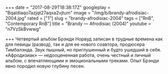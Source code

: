 +++
date = "2017-08-29T18:38:17Z"
googleplay = "Bqaldiaqo7azjqt27aqxa2vjtum"
image = "/img/b/brandy-afrodisiac-2004.jpg"
rated = ["1"]
slug = "brandy-afrodisiac-2004"
tags = ["RnB", "Contemporary RnB"]
title = "Brandy — Afrodisiac (2004)"
youtube = "n7VzSkBvwwg"

+++
Четвертый альбом Брэнди Норвуд записан в&nbsp;трудные времена как для певицы (развод), так и&nbsp;для ее&nbsp;нового соавтора, продюсера Тимбалэнда. Звук пышный, но&nbsp;приглушенный и&nbsp;будто ушедший в&nbsp;себя. &laquo;Афродизиак&raquo;&nbsp;&mdash; недооцененная работа, очень честный и&nbsp;личный альбом, с&nbsp;впечатляющими и&nbsp;эмоциональными треками. Опыт Брэнди явно породил новую глубину песен.